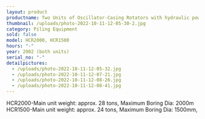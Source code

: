```yaml
---
layout: product
productname: Two Units of Oscillator-Casing Rotators with hydraulic power pack
thumbnail: /uploads/photo-2022-10-11-12-05-30-2.jpg
category: Piling Equipment
sold: false
model: HCR2000, HCR1500
hours: "-"
year: 2002 (both units)
serial_no: "-"
detailpictures:
  - /uploads/photo-2022-10-11-12-05-32.jpg
  - /uploads/photo-2022-10-11-12-07-21.jpg
  - /uploads/photo-2022-10-11-12-08-26.jpg
  - /uploads/photo-2022-10-11-12-08-41.jpg
---
```

HCR2000-Main unit weight: approx. 28 tons, Maximum Boring Dia: 2000m\
HCR1500-Main unit weight: approx. 24 tons, Maximum Boring Dia: 1500mm,